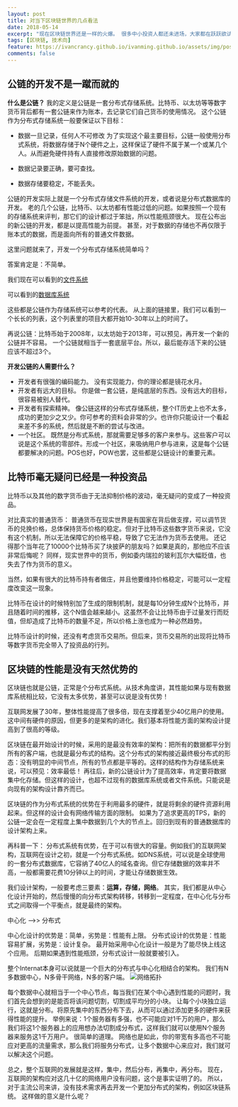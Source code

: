 ```yaml
---
layout: post
title: 对当下区块链世界的几点看法
date: 2018-05-14
excerpt: "现在区块链世界还是一样的火爆。 很多中小投资人都还未进场，大家都在跃跃欲试中。其中有多浮躁.."
tags: [区块链, 技术向]
feature: https://ivancrancy.github.io/ivanming.github.io/assets/img/post_image/features/6.png
comments: false
---
```


## 公链的开发不是一蹴而就的
**什么是公链？**
我的定义是公链是一套分布式存储系统。比特币、以太坊等等数字货币背后都有一套公链来作为账本，去记录它们自己货币的使用情况。
这个公链作为分布式存储系统一般要保证以下目标：
- 数据一旦记录，任何人不可修改
为了实现这个最主要目标，公链一般使用分布式系统，将数据存储于N个硬件之上，这样保证了硬件不属于某一个或某几个人。从而避免硬件持有人直接修改原始数据的问题。
- 数据记录要正确，要可查找。

- 数据存储要稳定，不能丢失。

公链的开发实际上就是一个分布式存储文件系统的开发，或者说是分布式数据库的开发。
老的几个公链，比特币、以太坊都有性能过低的问题。如果按照一个现有的存储系统来评判，那它们的设计都过于笨拙，所以性能瓶颈很大。
现在公布出的新公链的开发，都是以提高性能为前提。
甚至，对于数据的存储也不再仅限于账本式的数据，而是面向所有的普通文件数据。

这里问题就来了，开发一个分布式存储系统简单吗？

答案肯定是：不简单。

我们现在可以看到的[文件系统](https://zh.wikipedia.org/wiki/%E6%96%87%E4%BB%B6%E7%B3%BB%E7%BB%9F%E5%88%97%E8%A1%A8)

可以看到的[数据库系统](https://en.wikipedia.org/wiki/Database)

这些都是公链作为存储系统可以参考的代表。
从上面的链接里，我们可以看到一个长长的列表，这个列表里的项目大都开始10-30年以上的时间了。

再说公链：比特币始于2008年，以太坊始于2013年，可以预见，再开发一个新的公链并不容易。
一个公链就相当于一套底层平台。所以，最后能存活下来的公链应该不超过3个。

**开发公链的人需要什么？**
- 开发者有很强的编码能力。
没有实现能力，你的理论都是镜花水月。
- 开发者有远大的目标。
你是做一套公链，是纯底层的东西。没有远大的目标，很容易被别人替代。
- 开发者有探索精神。
像公链这样的分布式存储系统，整个IT历史上也不太多，成功的更加少之又少。你可参考的资料会非常的少。也许你只能设计一个看起来差不多的系统，然后就是不断的尝试与改进。
- 一个社区。
既然是分布式系统，那就需要足够多的客户来参与。这些客户可以说是这个系统的零部件。形成一个社区，来吸纳用户参与进来，这是每个公链都要解决的问题。POS也好，POW也罢，这些都是公链设计的重要元素。


## 比特币毫无疑问已经是一种投资品
比特币以及其他的数字货币由于无法抑制价格的波动，毫无疑问的变成了一种投资品。

对比真实的普通货币：
普通货币在现实世界是有国家在背后做支撑，可以调节货币的兑换价格，总体保持货币价格的稳定。但对于比特币这些数字货币来说，它没有这个机制，所以无法保障它的价格平稳，导致了它无法作为货币去使用。
还记得那个当年花了10000个比特币买了块披萨的朋友吗？如果是真的，那他应不应该非常后悔呢？
同样，现实世界中的货币，例如委内瑞拉的玻利瓦尔大幅贬值，也失去了作为货币的意义。

当然，如果有很大的比特币持有者做庄，并且他要维持价格稳定，可能可以一定程度改变这一现象。

比特币在设计的时候特别加了生成的限制机制，就是每10分钟生成N个比特币，并且随着时间的推移，这个N值会越来越小。这虽然不会让比特币由于过量发行而贬值，但却造成了比特币的数量不足，所以价格上涨也成为一种必然趋势。

比特币设计的时候，还没有考虑货币交易所。但后来，货币交易所的出现将比特币等数字货币完全带入了投资品的行列。

## 区块链的性能是没有天然优势的
区块链也就是公链，正常是个分布式系统。从技术角度讲，其性能如果与现有数据库系统相比较，它没有太多优势，甚至可以说是没有优势！

互联网发展了30年，整体性能提高了很多倍，现在支撑着至少40亿用户的使用。这中间有硬件的原因，但更多的是架构的进化。我们基本将性能方面的架构设计提高到了很高的等级。

区块链在最开始设计的时候，采用的是最没有效率的架构：把所有的数据都平分到所有的客户端，也就是最分布式的结构。这个分布式的架构接近最终极分布式的形态：没有明显的中间节点，所有的节点都是平等的。这样的结构作为存储系统来说，可以预见：效率最低！
再往后，新的公链设计为了提高效率，肯定要将数据集中化存储。但这样的设计，也超不过现有的数据库系统或者文件系统。只能说是向现有的架构设计靠齐而已。

区块链的作为分布式系统的优势在于利用最多的硬件，就是将剩余的硬件资源利用起来。但这样的设计会有网络传输方面的限制。
如果为了追求更高的TPS，新的公链一定会在一定程度上集中数据到几个大的节点上。回归到现有的普通数据库的设计架构上来。

再科普一下：
分布式系统有优势，在于可以有很大的容量。例如我们的互联网架构，互联网在设计之初，就是一个分布式系统。如DNS系统，可以说是全球使用的一套分布式数据库，它容纳了40亿人的域名查询。但它存储数据的效率并不高，一般都需要花费10分钟以上的时间，才能让存储数据生效。

我们设计架构，一般要考虑三要素：**运算，存储，网络**。
其实，我们都是从中心化设计开始的，然后慢慢的向分布式架构转移，转移到一定程度，在中心化与分布式之间取得一个平衡点，就是最终的架构。

中心化 ——>> 分布式

中心化设计的优势是：简单，劣势是：性能有上限。
分布式设计的优势是：性能容易扩展，劣势是：设计复杂。
最开始采用中心化设计一般是为了能尽快上线这个应用。
后期如果遇到性能瓶颈，分布式设计一般就要被引入。

整个Internat本身可以说就是一个巨大的分布式与中心化相结合的架构。
我们有N多数据中心，N多骨干网络，N多的客户端。
![网络拓扑](https://i.v2ex.co/xEOm0wDw.png)

每个数据中心就相当于一个中心节点，每当我们在某个中心遇到性能的问题时，我们首先会想到的是能否将该问题切割，切割成平均分的小块。
让每个小块独立运行，这就是分布。将原先集中的东西分布下去，从而可以通过添加更多的硬件来获得性能的提升。
举例来说：1个服务器有多强，也不可能应对1千万的用户，那么我们将这1个服务器上的应用想办法切割成分布式，这样我们就可以使用N个服务器来服务这1千万用户。
很简单的道理。 网络也是如此，你的带宽有多高也不可能应对更高的流量需求，那么我们将服务分布式，让多个数据中心来应对，我们就可以解决这个问题。

总之，整个互联网的发展就是这样，集中，然后分布，再集中，再分布。
现在，互联网的架构应对这几十亿的网络用户没有问题，这个是事实证明了的。
所以，对于主流公司来讲，没有技术需求再去开发一个更加分布式的架构，例如区块链系统。
这样做的意义是什么呢？